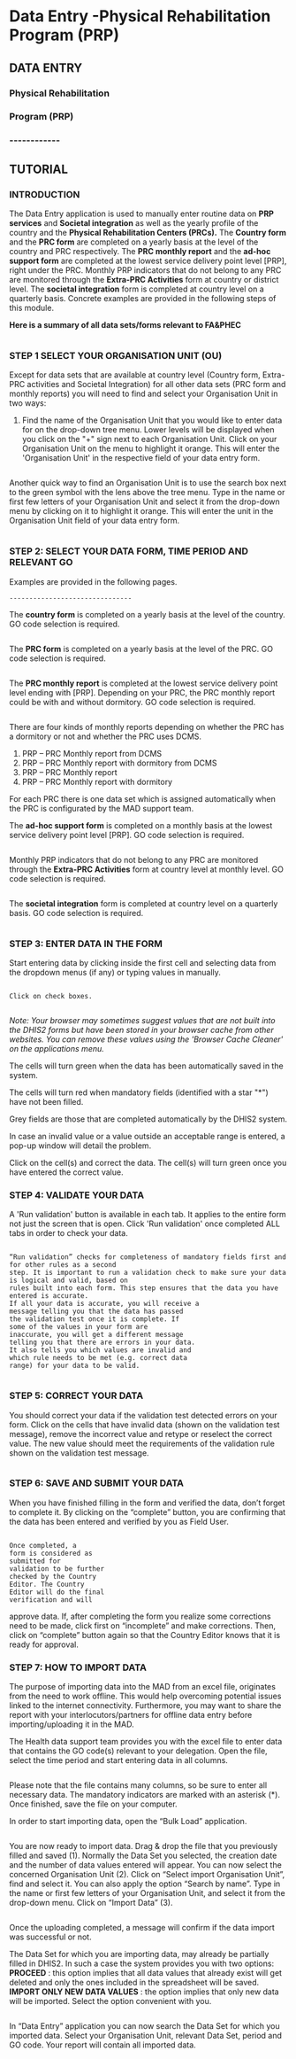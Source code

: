 # Data Entry -Physical Rehabilitation Program (PRP)

## DATA ENTRY

### Physical Rehabilitation

### Program (PRP)

### ------------

## TUTORIAL

### INTRODUCTION

The Data Entry application is used to manually enter routine data on **PRP services** and **Societal integration** as well as the yearly profile of the country and the **Physical Rehabilitation Centers (PRCs).** The **Country form** and the **PRC form** are completed on a yearly basis at the level of the country and PRC respectively. The **PRC monthly report** and the **ad-hoc support form** are completed at the lowest service delivery point level \[PRP], right under the PRC. Monthly PRP indicators that do not belong to any PRC are monitored through the **Extra-PRC Activities** form at country or district level. The **societal integration** form is completed at country level on a quarterly basis. Concrete examples are provided in the following steps of this module.

**Here is a summary of all data sets/forms relevant to FA\&PHEC**

<figure><img src="../../.gitbook/assets/image (21) (2).png" alt=""><figcaption></figcaption></figure>

### STEP 1 SELECT YOUR ORGANISATION UNIT (OU)

Except for data sets that are available at country level (Country form, Extra-PRC activities and Societal Integration) for all other data sets (PRC form and monthly reports) you will need to find and select your Organisation Unit in two ways:

1. Find the name of the Organisation Unit that you would like to enter data for on the drop-down tree menu. Lower levels will be displayed when you click on the "+" sign next to each Organisation Unit. Click on your Organisation Unit on the menu to highlight it orange. This will enter the 'Organisation Unit' in the respective field of your data entry form.

<figure><img src="../../.gitbook/assets/image (22) (2).png" alt=""><figcaption></figcaption></figure>

Another quick way to find an Organisation Unit is to use the search box next to the green symbol with the lens above the tree menu. Type in the name or first few letters of your Organisation Unit and select it from the drop-down menu by clicking on it to highlight it orange. This will enter the unit in the Organisation Unit field of your data entry form.

<figure><img src="../../.gitbook/assets/image (23) (2).png" alt=""><figcaption></figcaption></figure>

### STEP 2: SELECT YOUR DATA FORM, TIME PERIOD AND RELEVANT GO

Examples are provided in the following pages.

```
-------------------------------
```

The **country form** is completed on a yearly basis at the level of the country. GO code selection is required.

<figure><img src="../../.gitbook/assets/image (24) (2).png" alt=""><figcaption></figcaption></figure>

The **PRC form** is completed on a yearly basis at the level of the PRC. GO code selection is required.

<figure><img src="../../.gitbook/assets/image (25) (2).png" alt=""><figcaption></figcaption></figure>

The **PRC monthly report** is completed at the lowest service delivery point level ending with \[PRP]. Depending on your PRC, the PRC monthly report could be with and without dormitory. GO code selection is required.

<figure><img src="../../.gitbook/assets/image (26) (2).png" alt=""><figcaption></figcaption></figure>

There are four kinds of monthly reports depending on whether the PRC has a dormitory or not and whether the PRC uses DCMS.

1. PRP – PRC Monthly report from DCMS
2. PRP – PRC Monthly report with dormitory from DCMS
3. PRP – PRC Monthly report
4. PRP – PRC Monthly report with dormitory

For each PRC there is one data set which is assigned automatically when the PRC is configurated by the MAD support team.

The **ad-hoc support form** is completed on a monthly basis at the lowest service delivery point level \[PRP]. GO code selection is required.

<figure><img src="../../.gitbook/assets/image (27) (2).png" alt=""><figcaption></figcaption></figure>

Monthly PRP indicators that do not belong to any PRC are monitored through the **Extra-PRC Activities** form at country level at monthly level. GO code selection is required.

<figure><img src="../../.gitbook/assets/image (28) (2).png" alt=""><figcaption></figcaption></figure>

The **societal integration** form is completed at country level on a quarterly basis. GO code selection is required.

<figure><img src="../../.gitbook/assets/image (29) (2).png" alt=""><figcaption></figcaption></figure>

### STEP 3: ENTER DATA IN THE FORM

Start entering data by clicking inside the first cell and selecting data from the dropdown menus (if any) or typing values in manually.

<figure><img src="../../.gitbook/assets/image (30) (2).png" alt=""><figcaption></figcaption></figure>

```
Click on check boxes.
```

<figure><img src="../../.gitbook/assets/image (31) (2).png" alt=""><figcaption></figcaption></figure>

_Note: Your browser may sometimes suggest values that are not built into the DHIS2 forms but have been stored in your browser cache from other websites. You can remove these values using the 'Browser Cache Cleaner' on the applications menu._

The cells will turn green when the data has been automatically saved in the system.

The cells will turn red when mandatory fields (identified with a star "\*") have not been filled.

Grey fields are those that are completed automatically by the DHIS2 system.

In case an invalid value or a value outside an acceptable range is entered, a pop-up window will detail the problem.

Click on the cell(s) and correct the data. The cell(s) will turn green once you have entered the correct value.



### STEP 4: VALIDATE YOUR DATA

A 'Run validation' button is available in each tab. It applies to the entire form not just the screen that is open. Click 'Run validation' once completed ALL tabs in order to check your data.

<figure><img src="../../.gitbook/assets/image (32) (2).png" alt=""><figcaption></figcaption></figure>

```
“Run validation” checks for completeness of mandatory fields first and for other rules as a second
step. It is important to run a validation check to make sure your data is logical and valid, based on
rules built into each form. This step ensures that the data you have entered is accurate.
If all your data is accurate, you will receive a
message telling you that the data has passed
the validation test once it is complete. If
some of the values in your form are
inaccurate, you will get a different message
telling you that there are errors in your data.
It also tells you which values are invalid and
which rule needs to be met (e.g. correct data
range) for your data to be valid.
```

<figure><img src="../../.gitbook/assets/image (33) (2).png" alt=""><figcaption></figcaption></figure>

### STEP 5: CORRECT YOUR DATA

You should correct your data if the validation test detected errors on your form. Click on the cells that have invalid data (shown on the validation test message), remove the incorrect value and retype or reselect the correct value. The new value should meet the requirements of the validation rule shown on the validation test message.

<figure><img src="../../.gitbook/assets/image (34) (2).png" alt=""><figcaption></figcaption></figure>

### STEP 6: SAVE AND SUBMIT YOUR DATA

When you have finished filling in the form and verified the data, don’t forget to complete it. By clicking on the “complete” button, you are confirming that the data has been entered and verified by you as Field User.

<figure><img src="../../.gitbook/assets/image (35).png" alt=""><figcaption></figcaption></figure>

```
Once completed, a
form is considered as
submitted for
validation to be further
checked by the Country
Editor. The Country
Editor will do the final
verification and will
```

approve data. If, after completing the form you realize some corrections need to be made, click first on “incomplete” and make corrections. Then, click on “complete” button again so that the Country Editor knows that it is ready for approval.



### STEP 7: HOW TO IMPORT DATA

The purpose of importing data into the MAD from an excel file, originates from the need to work offline. This would help overcoming potential issues linked to the internet connectivity. Furthermore, you may want to share the report with your interlocutors/partners for offline data entry before importing/uploading it in the MAD.

The Health data support team provides you with the excel file to enter data that contains the GO code(s) relevant to your delegation. Open the file, select the time period and start entering data in all columns.

<figure><img src="../../.gitbook/assets/image (36).png" alt=""><figcaption></figcaption></figure>

Please note that the file contains many columns, so be sure to enter all necessary data. The mandatory indicators are marked with an asterisk (\*). Once finished, save the file on your computer.

In order to start importing data, open the “Bulk Load” application.

<figure><img src="../../.gitbook/assets/image (37).png" alt=""><figcaption></figcaption></figure>

You are now ready to import data. Drag & drop the file that you previously filled and saved (1). Normally the Data Set you selected, the creation date and the number of data values entered will appear. You can now select the concerned Organisation Unit (2). Click on “Select import Organisation Unit”, find and select it. You can also apply the option “Search by name”. Type in the name or first few letters of your Organisation Unit, and select it from the drop-down menu. Click on “Import Data” (3).

<figure><img src="../../.gitbook/assets/image (38).png" alt=""><figcaption></figcaption></figure>

Once the uploading completed, a message will confirm if the data import was successful or not.

The Data Set for which you are importing data, may already be partially filled in DHIS2. In such a case the system provides you with two options: **PROCEED** : this option implies that all data values that already exist will get deleted and only the ones included in the spreadsheet will be saved. **IMPORT ONLY NEW DATA VALUES** : the option implies that only new data will be imported. Select the option convenient with you.

<figure><img src="../../.gitbook/assets/image (39).png" alt=""><figcaption></figcaption></figure>

In “Data Entry” application you can now search the Data Set for which you imported data. Select your Organisation Unit, relevant Data Set, period and GO code. Your report will contain all imported data.

<figure><img src="../../.gitbook/assets/image (40).png" alt=""><figcaption></figcaption></figure>

